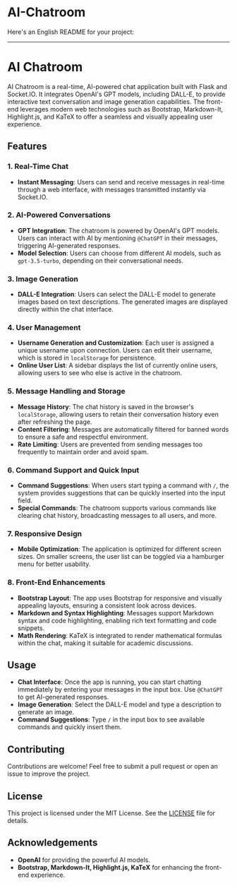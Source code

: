 # AI-Chatroom
Here's an English README for your project:

---

# AI Chatroom

AI Chatroom is a real-time, AI-powered chat application built with Flask and Socket.IO. It integrates OpenAI's GPT models, including DALL-E, to provide interactive text conversation and image generation capabilities. The front-end leverages modern web technologies such as Bootstrap, Markdown-It, Highlight.js, and KaTeX to offer a seamless and visually appealing user experience.

## Features

### 1. Real-Time Chat
- **Instant Messaging**: Users can send and receive messages in real-time through a web interface, with messages transmitted instantly via Socket.IO.

### 2. AI-Powered Conversations
- **GPT Integration**: The chatroom is powered by OpenAI's GPT models. Users can interact with AI by mentioning `@ChatGPT` in their messages, triggering AI-generated responses.
- **Model Selection**: Users can choose from different AI models, such as `gpt-3.5-turbo`, depending on their conversational needs.

### 3. Image Generation
- **DALL-E Integration**: Users can select the DALL-E model to generate images based on text descriptions. The generated images are displayed directly within the chat interface.

### 4. User Management
- **Username Generation and Customization**: Each user is assigned a unique username upon connection. Users can edit their username, which is stored in `localStorage` for persistence.
- **Online User List**: A sidebar displays the list of currently online users, allowing users to see who else is active in the chatroom.

### 5. Message Handling and Storage
- **Message History**: The chat history is saved in the browser's `localStorage`, allowing users to retain their conversation history even after refreshing the page.
- **Content Filtering**: Messages are automatically filtered for banned words to ensure a safe and respectful environment.
- **Rate Limiting**: Users are prevented from sending messages too frequently to maintain order and avoid spam.

### 6. Command Support and Quick Input
- **Command Suggestions**: When users start typing a command with `/`, the system provides suggestions that can be quickly inserted into the input field.
- **Special Commands**: The chatroom supports various commands like clearing chat history, broadcasting messages to all users, and more.

### 7. Responsive Design
- **Mobile Optimization**: The application is optimized for different screen sizes. On smaller screens, the user list can be toggled via a hamburger menu for better usability.

### 8. Front-End Enhancements
- **Bootstrap Layout**: The app uses Bootstrap for responsive and visually appealing layouts, ensuring a consistent look across devices.
- **Markdown and Syntax Highlighting**: Messages support Markdown syntax and code highlighting, enabling rich text formatting and code snippets.
- **Math Rendering**: KaTeX is integrated to render mathematical formulas within the chat, making it suitable for academic discussions.


## Usage

- **Chat Interface**: Once the app is running, you can start chatting immediately by entering your messages in the input box. Use `@ChatGPT` to get AI-generated responses.
- **Image Generation**: Select the DALL-E model and type a description to generate an image.
- **Command Suggestions**: Type `/` in the input box to see available commands and quickly insert them.

## Contributing

Contributions are welcome! Feel free to submit a pull request or open an issue to improve the project.

## License

This project is licensed under the MIT License. See the [LICENSE](LICENSE) file for details.

## Acknowledgements

- **OpenAI** for providing the powerful AI models.
- **Bootstrap, Markdown-It, Highlight.js, KaTeX** for enhancing the front-end experience.
